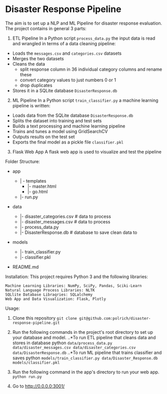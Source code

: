 # Disaster Response Pipeline
The aim is to set up a NLP and ML Pipeline for disaster response evaluation.
The project contains in general 3 parts:

1. ETL Pipeline
In a Python script `process_data.py` the input data is read and wrangled in terms of a data cleaning pipeline:
- Loads the `messages.csv` and `categories.csv` datasets
- Merges the two datasets
- Cleans the data
  - split response column in 36 individual category columns and rename these
  - convert category values to just numbers 0 or 1
  - drop duplicates
- Stores it in a SQLite database `DisasterResponse.db`

2. ML Pipeline
In a Python script `train_classifier.py` a machine learning pipeline is written:
- Loads data from the SQLite database `DisasterResponse.db`
- Splits the dataset into training and test sets
- Builds a text processing and machine learning pipeline
- Trains and tunes a model using GridSearchCV
- Outputs results on the test set
- Exports the final model as a pickle file `classifier.pkl`

3. Flask Web App
A flask web app is used to visualize and test the pipeline


Folder Structure:
* app
    * | - templates
        * |- master.html 
        * |- go.html 
    * |- run.py 

* data
   * |- disaster_categories.csv  # data to process 
   * |- disaster_messages.csv  # data to process
   * |- process_data.py
   * |- DisasterResponse.db   # database to save clean data to
   
* models
   * |- train_classifier.py
   * |- classifier.pkl 

* README.md

Installation:
This project requires Python 3 and the following libraries:

```
Machine Learning Libraries: NumPy, SciPy, Pandas, Sciki-Learn
Natural Language Process Libraries: NLTK
SQLlite Database Libraqries: SQLalchemy
Web App and Data Visualization: Flask, Plotly
```

Usage:
1. Clone this repository
`git clone git@github.com:polrich/disaster-response-pipeline.git`

2. Run the following commands in the project's root directory to set up your database and model.
..*To run ETL pipeline that cleans data and stores in database python `data/process_data.py data/disaster_messages.csv data/disaster_categories.csv data/DisasterResponse.db`
..*To run ML pipeline that trains classifier and saves python `models/train_classifier.py data/Disaster_Response.db models/classifier.pkl`
   
3. Run the following command in the app's directory to run your web app. `python run.py`

4. Go to http://0.0.0.0:3001/
